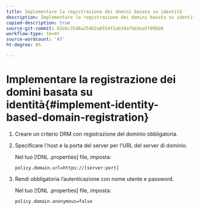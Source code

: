 ```yaml
---
title: Implementare la registrazione dei domini basata su identità
description: Implementare la registrazione dei domini basata su identità
copied-description: true
source-git-commit: 02ebc3548a254b2a6554f1ab34afbb3ea5f09bb8
workflow-type: tm+mt
source-wordcount: '47'
ht-degree: 0%

---
```


# Implementare la registrazione dei domini basata su identità{#implement-identity-based-domain-registration}

1. Creare un criterio DRM con registrazione del dominio obbligatoria.
1. Specificare l&#39;host e la porta del server per l&#39;URL del server di dominio.

   Nel tuo [!DNL .properties] file, imposta:

   ```
   policy.domain.url=https://[server:port] 
   ```

1. Rendi obbligatoria l’autenticazione con nome utente e password.

   Nel tuo [!DNL .properties] file, imposta:

   ```
   policy.domain.anonymous=false 
   ```
